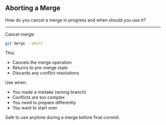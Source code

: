 ## Aborting a Merge

How do you cancel a merge in progress and when should you use it?

---

Cancel merge:
```bash
git merge --abort
```

This:
- Cancels the merge operation
- Returns to pre-merge state
- Discards any conflict resolutions

Use when:
- You made a mistake (wrong branch)
- Conflicts are too complex
- You need to prepare differently
- You want to start over

Safe to use anytime during a merge before final commit.

